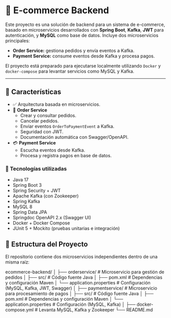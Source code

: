 # 🛒 E-commerce Backend

Este proyecto es una solución de backend para un sistema de e-commerce, basado en microservicios desarrollados con **Spring Boot**, **Kafka**, **JWT** para autenticación, y **MySQL** como base de datos. Incluye dos microservicios principales:

- **Order Service:** gestiona pedidos y envía eventos a Kafka.
- **Payment Service:** consume eventos desde Kafka y procesa pagos.

El proyecto está preparado para ejecutarse localmente utilizando `Docker` y `docker-compose` para levantar servicios como MySQL y Kafka.

---

## 🚀 Características

- ✅ Arquitectura basada en microservicios.
- 🛒 **Order Service**
  - Crear y consultar pedidos.
  - Cancelar pedidos.
  - Enviar eventos `OrderToPaymentEvent` a Kafka.
  - Seguridad con JWT.
  - Documentación automática con Swagger/OpenAPI.
- 💳 **Payment Service**
  - Escucha eventos desde Kafka.
  - Procesa y registra pagos en base de datos.

### 🔧 Tecnologías utilizadas

- Java 17
- Spring Boot 3
- Spring Security + JWT
- Apache Kafka (con Zookeeper)
- Spring Kafka
- MySQL 8
- Spring Data JPA
- Springdoc OpenAPI 2.x (Swagger UI)
- Docker + Docker Compose
- JUnit 5 + Mockito (pruebas unitarias e integración)

## 📁 Estructura del Proyecto

El repositorio contiene dos microservicios independientes dentro de una misma raíz:

ecommerce-backend/
│
├── orderservice/ # Microservicio para gestión de pedidos
│ ├── src/ # Código fuente Java
│ ├── pom.xml # Dependencias y configuración Maven
│ └── application.properties # Configuración (MySQL, Kafka, JWT, Swagger)
│
├── paymentservice/ # Microservicio para procesamiento de pagos
│ ├── src/ # Código fuente Java
│ ├── pom.xml # Dependencias y configuración Maven
│ └── application.properties # Configuración (MySQL, Kafka)
│
├── docker-compose.yml # Levanta MySQL, Kafka y Zookeeper
└── README.md
